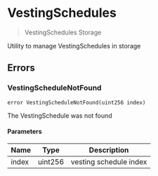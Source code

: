 # VestingSchedules



> VestingSchedules Storage

Utility to manage VestingSchedules in storage





## Errors

### VestingScheduleNotFound

```solidity
error VestingScheduleNotFound(uint256 index)
```

The VestingSchedule was not found



#### Parameters

| Name | Type | Description |
|---|---|---|
| index | uint256 | vesting schedule index |


